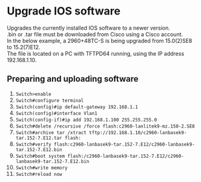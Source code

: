 # Upgrade IOS software

Upgrades the currently installed IOS software to a newer version.  
.bin or .tar file must be downloaded from Cisco using a Cisco account.  
In the below example, a 2960+48TC-S is being upgraded from 15.0(2)SE8 to 15.2(7)E12.  
The file is located on a PC with TFTPD64 running, using the IP address 192.168.1.10.  

## Preparing and uploading software
1. `Switch>enable`
2. `Switch#configure terminal`
3. `Switch(config)#ip default-gateway 192.168.1.1`
4. `Switch(config)#interface Vlan1`
5. `Switch(config-if)#ip add 192.168.1.100 255.255.255.0`
6. `Switch#delete /recursive /force flash:c2960-lanlitek9-mz.150-2.SE8`
7. `Switch#archive tar /xtract tftp://192.168.1.10/c2960-lanbasek9-tar.152-7.E12.tar flash:`
8. `Switch#verify flash:c2960-lanbasek9-tar.152-7.E12/c2960-lanbasek9-tar.152-7.E12.bin`
9. `Switch#boot system flash:/c2960-lanbasek9-tar.152-7.E12/c2960-lanbasek9-tar.152-7.E12.bin`
10. `Switch#write memory`
11. `Switch#reload now`
